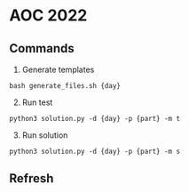 # AOC 2022

## Commands

1. Generate templates

```
bash generate_files.sh {day}
```

2. Run test

```
python3 solution.py -d {day} -p {part} -m t
```

3. Run solution 

```
python3 solution.py -d {day} -p {part} -m s
```

## Refresh